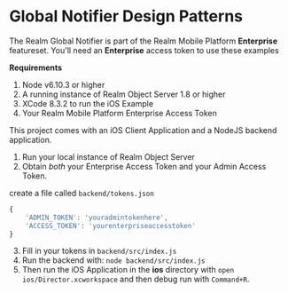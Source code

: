 # Global Notifier Design Patterns

The Realm Global Notifier is part of the Realm Mobile Platform __Enterprise__ featureset.
You'll need an __Enterprise__ access token to use these examples

__Requirements__
1. Node v6.10.3 or higher
2. A running instance of Realm Object Server 1.8 or higher
3. XCode 8.3.2 to run the iOS Example
4. Your Realm Mobile Platform Enterprise Access Token

This project comes with an iOS Client Application and a NodeJS backend application.

1. Run your local instance of Realm Object Server 
2. Obtain _both_ your Enterprise Access Token and your Admin Access Token.
  
  create a file called `backend/tokens.json`
  ```javascript
  {
      'ADMIN_TOKEN': 'youradmintokenhere',
      'ACCESS_TOKEN': 'yourenterpriseaccesstoken'
  }
  ```


3. Fill in your tokens in `backend/src/index.js`
4. Run the backend with: `node backend/src/index.js`
5. Then run the iOS Application in the __ios__ directory with `open ios/Director.xcworkspace` and then debug run with `Command+R`.

